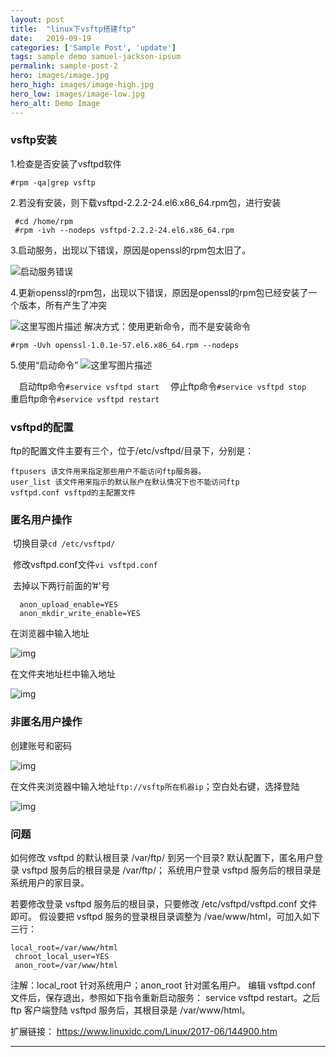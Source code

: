 ```yaml
---
layout: post
title:  "linux下vsftp搭建ftp"
date:   2019-09-19 
categories: ['Sample Post', 'update']
tags: sample demo samuel-jackson-ipsum
permalink: sample-post-2
hero: images/image.jpg
hero_high: images/image-high.jpg
hero_low: images/image-low.jpg
hero_alt: Demo Image
---
```


### vsftp安装

1.检查是否安装了vsftpd软件

```
#rpm -qa|grep vsftp
```

2.若没有安装，则下载vsftpd-2.2.2-24.el6.x86_64.rpm包，进行安装

```
 #cd /home/rpm
 #rpm -ivh --nodeps vsftpd-2.2.2-24.el6.x86_64.rpm
```

3.启动服务，出现以下错误，原因是openssl的rpm包太旧了。

![启动服务错误](https://img-blog.csdn.net/20180604185820882?watermark/2/text/aHR0cHM6Ly9ibG9nLmNzZG4ubmV0L3N5MTA4NDQ2Mjk5Mw==/font/5a6L5L2T/fontsize/400/fill/I0JBQkFCMA==/dissolve/70)

4.更新openssl的rpm包，出现以下错误，原因是openssl的rpm包已经安装了一个版本，所有产生了冲突

![这里写图片描述](https://img-blog.csdn.net/2018060419042994?watermark/2/text/aHR0cHM6Ly9ibG9nLmNzZG4ubmV0L3N5MTA4NDQ2Mjk5Mw==/font/5a6L5L2T/fontsize/400/fill/I0JBQkFCMA==/dissolve/70)
解决方式：使用更新命令，而不是安装命令

 `#rpm -Uvh openssl-1.0.1e-57.el6.x86_64.rpm --nodeps`

5.使用“启动命令”
![这里写图片描述](https://img-blog.csdn.net/20180604191106571?watermark/2/text/aHR0cHM6Ly9ibG9nLmNzZG4ubmV0L3N5MTA4NDQ2Mjk5Mw==/font/5a6L5L2T/fontsize/400/fill/I0JBQkFCMA==/dissolve/70)

 启动ftp命令`#service vsftpd start`
 停止ftp命令`#service vsftpd stop`
 重启ftp命令`#service vsftpd restart`

### vsftpd的配置
ftp的配置文件主要有三个，位于/etc/vsftpd/目录下，分别是：

    ftpusers 该文件用来指定那些用户不能访问ftp服务器。
    user_list 该文件用来指示的默认账户在默认情况下也不能访问ftp
    vsftpd.conf vsftpd的主配置文件

### 匿名用户操作

​	切换目录`cd /etc/vsftpd/`

​	修改vsftpd.conf文件`vi vsftpd.conf`

​	去掉以下两行前面的’#'号

```
  anon_upload_enable=YES
  anon_mkdir_write_enable=YES
```

在浏览器中输入地址

![img](https://img-blog.csdn.net/20180604193551245?watermark/2/text/aHR0cHM6Ly9ibG9nLmNzZG4ubmV0L3N5MTA4NDQ2Mjk5Mw==/font/5a6L5L2T/fontsize/400/fill/I0JBQkFCMA==/dissolve/70)

在文件夹地址栏中输入地址

![img](https://img-blog.csdn.net/20180604193914771?watermark/2/text/aHR0cHM6Ly9ibG9nLmNzZG4ubmV0L3N5MTA4NDQ2Mjk5Mw==/font/5a6L5L2T/fontsize/400/fill/I0JBQkFCMA==/dissolve/70)

### 非匿名用户操作

创建账号和密码

![img](https://img-blog.csdn.net/20180604194751530?watermark/2/text/aHR0cHM6Ly9ibG9nLmNzZG4ubmV0L3N5MTA4NDQ2Mjk5Mw==/font/5a6L5L2T/fontsize/400/fill/I0JBQkFCMA==/dissolve/70)

在文件夹浏览器中输入地址`ftp://vsftp所在机器ip`；空白处右键，选择登陆

![img](https://img-blog.csdn.net/20180604195116441?watermark/2/text/aHR0cHM6Ly9ibG9nLmNzZG4ubmV0L3N5MTA4NDQ2Mjk5Mw==/font/5a6L5L2T/fontsize/400/fill/I0JBQkFCMA==/dissolve/70)

### 问题



如何修改 vsftpd 的默认根目录 /var/ftp/ 到另一个目录?
默认配置下，匿名用户登录 vsftpd 服务后的根目录是 /var/ftp/； 系统用户登录 vsftpd 服务后的根目录是系统用户的家目录。

若要修改登录 vsftpd 服务后的根目录，只要修改 /etc/vsftpd/vsftpd.conf 文件即可。 假设要把 vsftpd 服务的登录根目录调整为 /vae/www/html，可加入如下三行：

```shell
local_root=/var/www/html 
 chroot_local_user=YES 
 anon_root=/var/www/html
```

注解：local_root 针对系统用户；anon_root 针对匿名用户。 编辑 vsftpd.conf 文件后，保存退出，参照如下指令重新启动服务： service vsftpd restart。之后 ftp 客户端登陆 vsftpd 服务后，其根目录是 /var/www/html。

扩展链接：
https://www.linuxidc.com/Linux/2017-06/144900.htm


--------------------- 